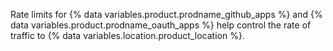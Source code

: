 Rate limits for {% data variables.product.prodname_github_apps %} and {% data variables.product.prodname_oauth_apps %} help control the rate of traffic to {% data variables.location.product_location %}. 
